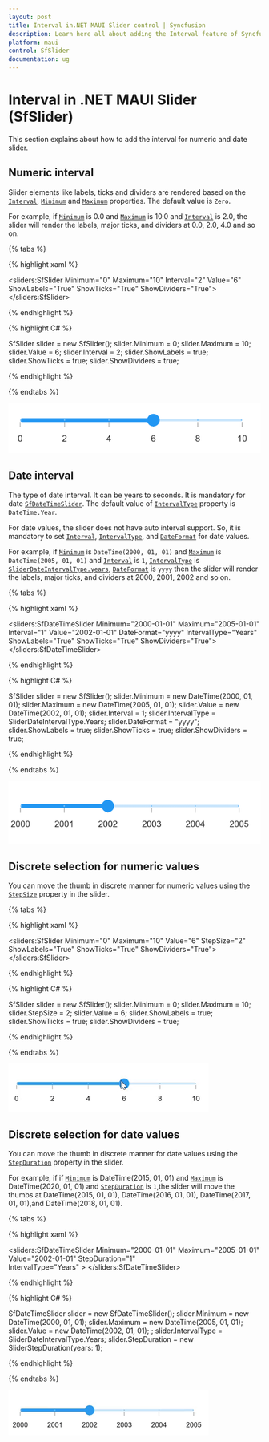 ```yaml
---
layout: post
title: Interval in.NET MAUI Slider control | Syncfusion 
description: Learn here all about adding the Interval feature of Syncfusion .NET MAUI Slider (SfSlider) control and more.
platform: maui
control: SfSlider
documentation: ug
---
```


# Interval in .NET MAUI Slider (SfSlider)

This section explains about how to add the interval for numeric and date slider.

## Numeric interval

Slider elements like labels, ticks and dividers are rendered based on the [`Interval`](https://help.syncfusion.com/cr/maui/Syncfusion.Maui.Sliders.SliderBase.html#Syncfusion_Maui_Sliders_SliderBase_Interval), [`Minimum`](https://help.syncfusion.com/cr/maui/Syncfusion.Maui.Sliders.SfSlider.html#Syncfusion_Maui_Sliders_SfSlider_Minimum) and [`Maximum`](https://help.syncfusion.com/cr/maui/Syncfusion.Maui.Sliders.SfSlider.html#Syncfusion_Maui_Sliders_SfSlider_Maximum) properties. The default value is `Zero`.

For example, if [`Minimum`](https://help.syncfusion.com/cr/maui/Syncfusion.Maui.Sliders.SfSlider.html#Syncfusion_Maui_Sliders_SfSlider_Minimu) is 0.0 and [`Maximum`](https://help.syncfusion.com/cr/maui/Syncfusion.Maui.Sliders.SfSlider.html#Syncfusion_Maui_Sliders_SfSlider_Maximum) is 10.0 and [`Interval`](https://help.syncfusion.com/cr/maui/Syncfusion.Maui.Sliders.SliderBase.html#Syncfusion_Maui_Sliders_SliderBase_Interval) is 2.0, the slider will render the labels, major ticks, and dividers at 0.0, 2.0, 4.0 and so on.

{% tabs %}

{% highlight xaml %}

<sliders:SfSlider Minimum="0" 
                  Maximum="10" 
                  Interval="2" 
                  Value="6" 
                  ShowLabels="True" 
                  ShowTicks="True" 
                  ShowDividers="True">
</sliders:SfSlider>

{% endhighlight %}

{% highlight C# %}

SfSlider slider = new SfSlider();
slider.Minimum = 0;
slider.Maximum = 10;
slider.Value = 6;
slider.Interval = 2;
slider.ShowLabels = true;
slider.ShowTicks = true;
slider.ShowDividers = true;

{% endhighlight %}

{% endtabs %}

![Slider numeric interval](images/interval/numeric-interval.png)

## Date interval

The type of date interval. It can be years to seconds. It is mandatory for date [`SfDateTimeSlider`](https://help.syncfusion.com/cr/maui/Syncfusion.Maui.Sliders.SfDateTimeSlider.html?tabs=tabid-1). The default value of  [`IntervalType`](https://help.syncfusion.com/cr/maui/Syncfusion.Maui.Sliders.SfDateTimeSlider.html#Syncfusion_Maui_Sliders_SfDateTimeSlider_IntervalType) property is `DateTime.Year`.

For date values, the slider does not have auto interval support. So, it is mandatory to set [`Interval`](https://help.syncfusion.com/cr/maui/Syncfusion.Maui.Sliders.SliderBase.html#Syncfusion_Maui_Sliders_SliderBase_Interval), [`IntervalType`](https://help.syncfusion.com/cr/maui/Syncfusion.Maui.Sliders.SliderBase.html#Syncfusion_Maui_Sliders_SliderBase_DateIntervalType), and [`DateFormat`](https://help.syncfusion.com/cr/maui/Syncfusion.Maui.Sliders.SfDateTimeSlider.html#Syncfusion_Maui_Sliders_SfDateTimeSlider_DateFormat) for date values.

For example, if [`Minimum`](https://help.syncfusion.com/cr/maui/Syncfusion.Maui.Sliders.SfDateTimeSlider.html#Syncfusion_Maui_Sliders_SfDateTimeSlider_Minimum) is `DateTime(2000, 01, 01)` and [`Maximum`](https://help.syncfusion.com/cr/maui/Syncfusion.Maui.Sliders.SfDateTimeSlider.html#Syncfusion_Maui_Sliders_SfDateTimeSlider_Maximum) is `DateTime(2005, 01, 01)` and [`Interval`](https://help.syncfusion.com/cr/maui/Syncfusion.Maui.Sliders.SliderBase.html#Syncfusion_Maui_Sliders_SliderBase_Interval) is `1`, [`IntervalType`](https://help.syncfusion.com/cr/maui/Syncfusion.Maui.Sliders.SfDateTimeSlider.html#Syncfusion_Maui_Sliders_SfDateTimeSlider_IntervalType) is [`SliderDateIntervalType.years`](https://help.syncfusion.com/cr/maui/Syncfusion.Maui.Sliders.SliderDateIntervalType.html#Syncfusion_Maui_Sliders_SliderDateIntervalType_Years), [`DateFormat`](https://help.syncfusion.com/cr/maui/Syncfusion.Maui.Sliders.SfDateTimeSlider.html#Syncfusion_Maui_Sliders_SfDateTimeSlider_DateFormat) is `yyyy` then the slider will render the labels, major ticks, and dividers at 2000, 2001, 2002 and so on.

{% tabs %}

{% highlight xaml %}

<sliders:SfDateTimeSlider Minimum="2000-01-01" 
                          Maximum="2005-01-01" 
                          Interval="1" 
                          Value="2002-01-01" 
                          DateFormat="yyyy" 
                          IntervalType="Years" 
                          ShowLabels="True"
                          ShowTicks="True" 
                          ShowDividers="True">
</sliders:SfDateTimeSlider>

{% endhighlight %}

{% highlight C# %}

SfSlider slider = new SfSlider();
slider.Minimum = new DateTime(2000, 01, 01);
slider.Maximum = new DateTime(2005, 01, 01);
slider.Value = new DateTime(2002, 01, 01); 
slider.Interval = 1;
slider.IntervalType = SliderDateIntervalType.Years;
slider.DateFormat = "yyyy";
slider.ShowLabels = true;
slider.ShowTicks = true;
slider.ShowDividers = true;

{% endhighlight %}

{% endtabs %}

![Slider date interval](images/interval/date-interval.png)

## Discrete selection for numeric values

You can move the thumb in discrete manner for numeric values using the [`StepSize`](https://help.syncfusion.com/cr/maui/Syncfusion.Maui.Sliders.SfSlider.html#Syncfusion_Maui_Sliders_SfSlider_StepSize) property in the slider.

{% tabs %}

{% highlight xaml %}

 <sliders:SfSlider Minimum="0" 
                   Maximum="10" 
                   Value="6"
                   StepSize="2" 
                   ShowLabels="True"
                   ShowTicks="True" 
                   ShowDividers="True">
 </sliders:SfSlider>                   

{% endhighlight %}

{% highlight C# %}

SfSlider slider = new SfSlider();
slider.Minimum = 0;
slider.Maximum = 10;
slider.StepSize = 2;
slider.Value = 6;
slider.ShowLabels = true;
slider.ShowTicks = true;
slider.ShowDividers = true;

{% endhighlight %}

{% endtabs %}

![Slider numeric discrete mode](images/interval/step-size.gif)

## Discrete selection for date values

You can move the thumb in discrete manner for date values using the [`StepDuration`](https://help.syncfusion.com/cr/maui/Syncfusion.Maui.Sliders.SfDateTimeSlider.html#Syncfusion_Maui_Sliders_SfDateTimeSlider_StepDuration) property in the slider.

For example, if if [`Minimum`](https://help.syncfusion.com/cr/maui/Syncfusion.Maui.Sliders.SfDateTimeSlider.html#Syncfusion_Maui_Sliders_SfDateTimeSlider_Minimum) is DateTime(2015, 01, 01) and [`Maximum`](https://help.syncfusion.com/cr/maui/Syncfusion.Maui.Sliders.SfDateTimeSlider.html#Syncfusion_Maui_Sliders_SfDateTimeSlider_Maximum) is DateTime(2020, 01, 01) and [`StepDuration`](https://help.syncfusion.com/cr/maui/Syncfusion.Maui.Sliders.SfDateTimeSlider.html#Syncfusion_Maui_Sliders_SfDateTimeSlider_StepDuration) is `1`,the slider will move the thumbs at DateTime(2015, 01, 01), DateTime(2016, 01, 01), DateTime(2017, 01, 01),and DateTime(2018, 01, 01).

{% tabs %}

{% highlight xaml %}

 <sliders:SfDateTimeSlider Minimum="2000-01-01" 
                           Maximum="2005-01-01" 
                           Value="2002-01-01"
                           StepDuration="1"  
                           IntervalType="Years" >
</sliders:SfDateTimeSlider>

{% endhighlight %}

{% highlight C# %}

SfDateTimeSlider slider = new SfDateTimeSlider();
slider.Minimum = new DateTime(2000, 01, 01);
slider.Maximum = new DateTime(2005, 01, 01);
slider.Value = new DateTime(2002, 01, 01); ;
slider.IntervalType = SliderDateIntervalType.Years;
slider.StepDuration = new SliderStepDuration(years: 1);

{% endhighlight %}

{% endtabs %}

![Slider date discrete mode](images/interval/step-duration.gif)
